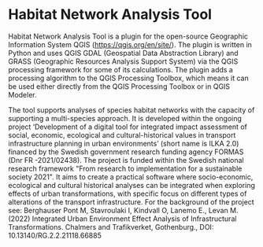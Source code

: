 # Habitat Network Analysis Tool

Habitat Network Analysis Tool is a plugin for the open-source Geographic Information System QGIS (https://qgis.org/en/site/). The plugin is written in Python and uses QGIS GDAL (Geospatial Data Abstraction Library) and GRASS (Geographic Resources Analysis Support System) via the QGIS processing framework for some of its calculations. The plugin adds a processing algorithm to the QGIS Processing Toolbox, which means it can be used either directly from the QGIS Processing Toolbox or in QGIS Modeler.  

The tool supports analyses of species habitat networks with the capacity of supporting a multi-species approach. It is developed within the ongoing project ‘Development of a digital tool for integrated impact assessment of social, economic, ecological and cultural-historical values in transport infrastructure planning in urban environments’ (short name is ILKA 2.0) financed by the Swedish government research funding agency FORMAS (Dnr FR -2021/02438). The project is funded within the Swedish national research framework "From research to implementation for a sustainable society 2021". 
It aims to create a practical software where socio-economic, ecological and cultural historical analyses can be integrated when exploring effects of urban transformations, with specific focus on different types of alterations of the transport infrastructure. For the background of the project see: 
Berghauser Pont M, Stavroulaki I, Kindvall O, Lanemo E., Levan M. (2022) Integrated Urban Environment Effect Analysis of Infrastructural Transformations. Chalmers and Trafikverket, Gothenburg., DOI: 10.13140/RG.2.2.21118.66885
